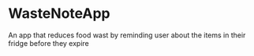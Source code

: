 # WasteNoteApp
An app that reduces food wast by reminding user about the items in their fridge before they expire
